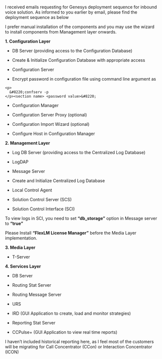 
I received emails requesting for Genesys deployment sequence for inbound voice solution. As informed to you earlier by email, please find the deployment sequence as below

I prefer manual installation of the components and you may use the wizard to install components from Management layer onwards.

**<span>1. Configuration Layer</span>**

<ul type="disc">
  </p> 
  
  <li>
    DB Server (providing access to the Configuration Database)
  </li>
  <p>
  </p>
  
  <li>
    Create & Initialize Configuration Database with appropriate access
  </li>
  <p>
  </p>
  
  <li>
    Configuration Server
  </li>
  <p>
  </p>
  
  <li>
    Encrypt password in configuration file using command line argument as
  </li>
  <p>
    </ul> 
    
    <p>
      &#8220;confserv -p
    </p><section name> <password value>&#8220;
  </p>
  
  <ul type="disc">
    </p> 
    
   <li>
      Configuration Manager
    </li>
    <p>
    </p>
    
   <li>
      Configuration Server Proxy (optional)
    </li>
    <p>
    </p>
    
   <li>
      Configuration Import Wizard (optional)
    </li>
    <p>
    </p>
    
   <li>
      Configure Host in Configuration Manager
    </li>
    <p>
      </ul> 
      
 <p>
       <strong><span>2. Management Layer</span></strong>
      </p>
      
   <ul type="disc">
        </p> 
        
  <li>
          Log DB Server (providing access to the Centralized Log Database)
        </li>
        <p>
        </p>
        
  <li>
          LogDAP
        </li>
        <p>
        </p>
        
   <li>
          Message Server
        </li>
        <p>
        </p>
        
   <li>
          Create and Initialize Centralized Log Database
        </li>
        <p>
        </p>
        <li>
          Local Control Agent
        </li>
        <p>
        </p>
        
 <li>
          Solution Control Server (SCS)
        </li>
        <p>
        </p>
        
  <li>
          Solution Control Interface (SCI)
        </li>
        <p>
          </ul> 
          
  <p>
            To view logs in SCI, you need to set <strong>&#8220;db_storage&#8221;</strong> option in Message server to <strong>&#8220;true&#8221;</strong>
          </p>
          
  <p>
            Please Install <strong>&#8220;FlexLM License Manager&#8221;</strong> before the Media Layer implementation.
          </p>
          
   <p>
            <strong> <span>3. Media Layer</span></strong>
          </p>
          
   <ul type="disc">
            </p> 
            
   <li>
              T-Server
            </li>
            <p>
              </ul> 
              
   <p>
                <strong><span>4. Services Layer</span></strong>
              </p>
              
   <ul type="disc">
                </p> 
                
   <li>
                  DB Server
                </li>
                <p>
                </p>
                 <li>
                  Routing Stat Server
                </li>
                <p>
                </p>
                
 <li>
                  Routing Message Server
                </li>
                <p>
                </p>
                
 <li>
                  URS
                </li>
                <p>
                </p>
                
  <li>
                  IRD (GUI Application to create, load and monitor strategies)
                </li>
                <p>
                </p>
                
  <li>
                  Reporting Stat Server
                </li>
                <p>
                </p>
                
  <li>
                  CCPulse+ (GUI Application to view real time reports)
                </li>
                <p>
                  </ul> 
                  
   <p>
                    I haven&#8217;t included historical reporting here, as I feel most of the customers will be migrating for Call Concentrator (CCon) or Interaction Concentrator (ICON)
                  </p>
